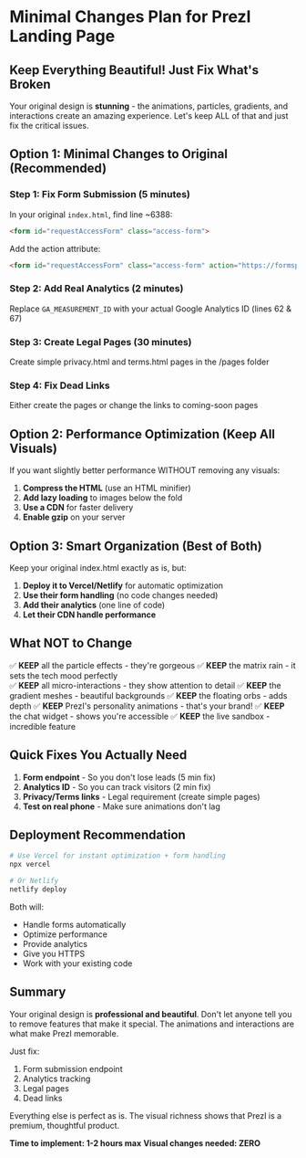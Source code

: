 # Minimal Changes Plan for PrezI Landing Page

## Keep Everything Beautiful! Just Fix What's Broken

Your original design is **stunning** - the animations, particles, gradients, and interactions create an amazing experience. Let's keep ALL of that and just fix the critical issues.

## Option 1: Minimal Changes to Original (Recommended)

### Step 1: Fix Form Submission (5 minutes)
In your original `index.html`, find line ~6388:
```html
<form id="requestAccessForm" class="access-form">
```

Add the action attribute:
```html
<form id="requestAccessForm" class="access-form" action="https://formspree.io/f/YOUR_FORM_ID" method="POST">
```

### Step 2: Add Real Analytics (2 minutes)
Replace `GA_MEASUREMENT_ID` with your actual Google Analytics ID (lines 62 & 67)

### Step 3: Create Legal Pages (30 minutes)
Create simple privacy.html and terms.html pages in the /pages folder

### Step 4: Fix Dead Links
Either create the pages or change the links to coming-soon pages

## Option 2: Performance Optimization (Keep All Visuals)

If you want slightly better performance WITHOUT removing any visuals:

1. **Compress the HTML** (use an HTML minifier)
2. **Add lazy loading** to images below the fold
3. **Use a CDN** for faster delivery
4. **Enable gzip** on your server

## Option 3: Smart Organization (Best of Both)

Keep your original index.html exactly as is, but:

1. **Deploy it to Vercel/Netlify** for automatic optimization
2. **Use their form handling** (no code changes needed)
3. **Add their analytics** (one line of code)
4. **Let their CDN handle performance**

## What NOT to Change

✅ **KEEP** all the particle effects - they're gorgeous
✅ **KEEP** the matrix rain - it sets the tech mood perfectly  
✅ **KEEP** all micro-interactions - they show attention to detail
✅ **KEEP** the gradient meshes - beautiful backgrounds
✅ **KEEP** the floating orbs - adds depth
✅ **KEEP** PrezI's personality animations - that's your brand!
✅ **KEEP** the chat widget - shows you're accessible
✅ **KEEP** the live sandbox - incredible feature

## Quick Fixes You Actually Need

1. **Form endpoint** - So you don't lose leads (5 min fix)
2. **Analytics ID** - So you can track visitors (2 min fix)  
3. **Privacy/Terms links** - Legal requirement (create simple pages)
4. **Test on real phone** - Make sure animations don't lag

## Deployment Recommendation

```bash
# Use Vercel for instant optimization + form handling
npx vercel

# Or Netlify
netlify deploy
```

Both will:
- Handle forms automatically
- Optimize performance
- Provide analytics
- Give you HTTPS
- Work with your existing code

## Summary

Your original design is **professional and beautiful**. Don't let anyone tell you to remove features that make it special. The animations and interactions are what make PrezI memorable.

Just fix:
1. Form submission endpoint
2. Analytics tracking
3. Legal pages
4. Dead links

Everything else is perfect as is. The visual richness shows that PrezI is a premium, thoughtful product.

**Time to implement: 1-2 hours max**
**Visual changes needed: ZERO**